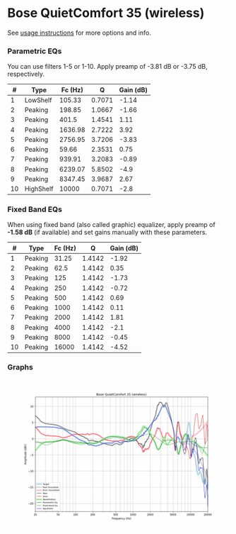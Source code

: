 # Bose QuietComfort 35 (wireless)
See [usage instructions](https://github.com/jaakkopasanen/AutoEq#usage) for more options and info.

### Parametric EQs
You can use filters 1-5 or 1-10. Apply preamp of -3.81 dB or -3.75 dB, respectively.

|   # | Type      |   Fc (Hz) |      Q |   Gain (dB) |
|-----|-----------|-----------|--------|-------------|
|   1 | LowShelf  |    105.33 | 0.7071 |       -1.14 |
|   2 | Peaking   |    198.85 | 1.0667 |       -1.66 |
|   3 | Peaking   |    401.5  | 1.4541 |        1.11 |
|   4 | Peaking   |   1636.98 | 2.7222 |        3.92 |
|   5 | Peaking   |   2756.95 | 3.7206 |       -3.83 |
|   6 | Peaking   |     59.66 | 2.3531 |        0.75 |
|   7 | Peaking   |    939.91 | 3.2083 |       -0.89 |
|   8 | Peaking   |   6239.07 | 5.8502 |       -4.9  |
|   9 | Peaking   |   8347.45 | 3.9687 |        2.67 |
|  10 | HighShelf |  10000    | 0.7071 |       -2.8  |

### Fixed Band EQs
When using fixed band (also called graphic) equalizer, apply preamp of **-1.58 dB** (if available) and set gains manually with these parameters.

|   # | Type    |   Fc (Hz) |      Q |   Gain (dB) |
|-----|---------|-----------|--------|-------------|
|   1 | Peaking |     31.25 | 1.4142 |       -1.92 |
|   2 | Peaking |     62.5  | 1.4142 |        0.35 |
|   3 | Peaking |    125    | 1.4142 |       -1.73 |
|   4 | Peaking |    250    | 1.4142 |       -0.72 |
|   5 | Peaking |    500    | 1.4142 |        0.69 |
|   6 | Peaking |   1000    | 1.4142 |        0.11 |
|   7 | Peaking |   2000    | 1.4142 |        1.81 |
|   8 | Peaking |   4000    | 1.4142 |       -2.1  |
|   9 | Peaking |   8000    | 1.4142 |       -0.45 |
|  10 | Peaking |  16000    | 1.4142 |       -4.52 |

### Graphs
![](./Bose%20QuietComfort%2035%20(wireless).png)
